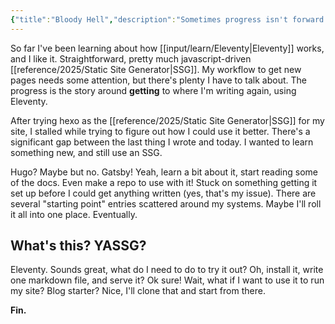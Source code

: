 ```yaml
---
{"title":"Bloody Hell","description":"Sometimes progress isn't forward.","date":"2021-06-01","tags":["alternatives","Eleventy","git","GitHub","SSG","status","yet-another"],"dg-publish":true,"created":"2021-06-01T11:38:42","updated":"2025-08-11T12:40:26-04:00","permalink":"/output/write/2021/bloody-hell/","dgPassFrontmatter":true,"noteIcon":"3"}
---
```


So far I've been learning about how [[input/learn/Eleventy\|Eleventy]] works, and I like it. Straightforward, pretty much javascript-driven [[reference/2025/Static Site Generator\|SSG]]. My workflow to get new pages needs some attention, but there's plenty I have to talk about. The progress is the story around __getting__ to where I'm writing again, using Eleventy.

After trying hexo as the [[reference/2025/Static Site Generator\|SSG]] for my site, I stalled while trying to figure out how I could use it better. There's a significant gap between the last thing I wrote and today. I wanted to learn something new, and still use an SSG.

Hugo? Maybe but no. Gatsby! Yeah, learn a bit about it, start reading some of the docs. Even make a repo to use with it! Stuck on something getting it set up before I could get anything written (yes, that's my issue). There are several "starting point" entries scattered around my systems. Maybe I'll roll it all into one place. Eventually.

## What's this? YASSG?

Eleventy. Sounds great, what do I need to do to try it out? Oh, install it, write one markdown file, and serve it? Ok sure! Wait, what if I want to use it to run my site? Blog starter? Nice, I'll clone that and start from there.

__Fin.__

